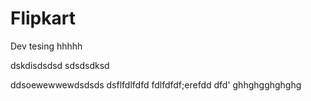 # Flipkart
Dev
tesing
hhhhh

dskdisdsdsd
sdsdsdksd

ddsoewewwewdsdsds
dsflfdlfdfd
fdlfdfdf;erefdd
dfd'
ghhghgghghghg
